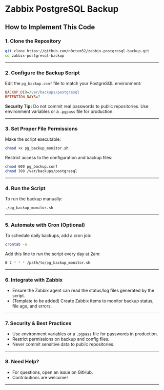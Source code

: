 # Zabbix PostgreSQL Backup

## How to Implement This Code

### 1. Clone the Repository

```sh
git clone https://github.com/n0ctem32/zabbix-postgresql-backup.git
cd zabbix-postgresql-backup
```

---

### 2. Configure the Backup Script

Edit the `pg_backup.conf` file to match your PostgreSQL environment:

```ini
BACKUP_DIR=/var/backups/postgresql
RETENTION_DAYS=7
```

**Security Tip:**
Do not commit real passwords to public repositories. Use environment variables or a `.pgpass` file for production.

---

### 3. Set Proper File Permissions

Make the script executable:

```sh
chmod +x pg_backup_monitor.sh
```

Restrict access to the configuration and backup files:

```sh
chmod 600 pg_backup.conf
chmod 700 /var/backups/postgresql
```

---

### 4. Run the Script

To run the backup manually:

```sh
./pg_backup_monitor.sh
```

---

### 5. Automate with Cron (Optional)

To schedule daily backups, add a cron job:

```sh
crontab -e
```

Add this line to run the script every day at 2am:

```sh
0 2 * * * /path/to/pg_backup_monitor.sh
```

---

### 6. Integrate with Zabbix

- Ensure the Zabbix agent can read the status/log files generated by the script.
- (Template to be added) Create Zabbix items to monitor backup status, file age, and errors.

---

### 7. Security & Best Practices

- Use environment variables or a `.pgpass` file for passwords in production.
- Restrict permissions on backup and config files.
- Never commit sensitive data to public repositories.

---

### 8. Need Help?

- For questions, open an issue on GitHub.
- Contributions are welcome!

--- 
